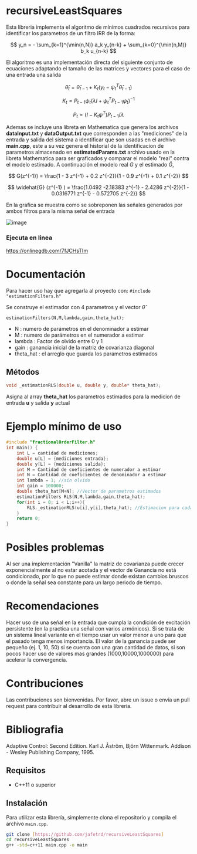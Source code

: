 # recursiveLeastSquares
Esta libreria implementa el algoritmo de mínimos cuadrados recursivos para identificar los parametros de un filtro IRR de la forma:

$$ y_n = - \sum_{k=1}^{\min(n,N)} a_k y_{n-k} + \sum_{k=0}^{\min(n,M)} b_k u_{n-k} $$ 

El algoritmo es una implementación directa del siguiente conjunto de ecuaciones adaptando el tamaño de las matrices y vectores para el caso de una entrada una salida

$$ \widehat{\theta}_t = \widehat{\theta}_{t-1} + K_t (y_t - \psi_t^T \widehat{\theta}_{t-1}) $$ 

$$ K_t =  P_{t-1} \psi_t (\lambda I + \psi^T_t P_{t-1} \psi_t)^{-1} $$

$$ P_t = (I - K_t \psi^T )P_{t-1}/\lambda $$

Ademas se incluye una libreta en Mathematica que genera los archivos **dataInput.txt** y **dataOutput.txt** que corresponden a las "mediciones" de la entrada y salida del sistema a identificar que son usadas en el archivo **main.cpp**, este a su vez genera el historial de la identificacion de parametros almacenado en **estimatedParams.txt** archivo usado en la libreta Mathematica para ser graficados y comparar el modelo "real" contra el modelo estimado. A continuación el modelo real $G$ y el estimado $\widehat{G}$, 

$$ G(z^{-1}) = \frac{1 - 3 z^{-1} + 0.2 z^{-2}}{1 - 0.9 z^{-1} + 0.1 z^{-2}} $$ 

$$ \widehat{G} (z^{-1} ) = \frac{1.0492 -2.18383 z^{-1} - 2.4286 z^{-2}}{1 - 0.0316771 z^{-1} - 0.572705 z^{-2}} $$

En la grafica se muestra como se sobreponen las señales generados por ambos filtros para la misma señal de entrada

![image](https://github.com/jafetrd/recursiveLeastSquares/assets/20916745/87925dfb-5e6e-4e4c-a8f0-b0777b4ef83c)


### Ejecuta en linea 
<https://onlinegdb.com/7fJCHsTIm>

# Documentación
Para hacer uso hay que agregarla al proyecto con:
 ``` #include "estimationFilters.h" ```

 Se construye el estimador con 4 parametros y el vector $\widehat{\theta}$ 
 
 ```estimationFilters(N,M,lambda,gain,theta_hat);```
 
- N : numero de parámetros en el denominador a estimar
- M : numero de parámetros en el numerador a estimar
- lambda : Factor de olvido entre 0 y 1
- gain : ganancia inicial de la matriz de covarianza diagonal
- theta_hat : el arreglo que guarda los parametros estimados 

## Métodos
```C 
void _estimationRLS(double u, double y, double* theta_hat);
```
Asigna al array **theta_hat** los parametros estimados para la medicion de entrada **u** y salida **y** actual

# Ejemplo mínimo de uso

```C
#include "fractionalOrderFilter.h"
int main() {
    int L = cantidad de mediciones;    
    double u[L] = {mediciones entrada};
    double y[L] = {mediciones salida};    
    int M = Cantidad de coeficientes de numerador a estimar
    int N = Cantidad de coeficientes de denominador a estimar
    int lambda = 1; //sin olvido
    int gain = 100000;
    double theta_hat[M+N]; //Vector de parametros estimados
    estimationFilters RLS(N,M,lambda,gain,theta_hat);
    for(int i = 0; i < L;i++){
        RLS._estimationRLS(u[i],y[i],theta_hat); //Estimacion para cada muestra
    }
    return 0;
}
```

# Posibles problemas
Al ser una implementación "Vanilla" la matriz de covarianza puede crecer exponencialmente al no estar acotada y el vector de Ganancia no está condicionado, por lo que no puede estimar donde existan cambios bruscos o donde la señal sea constante para un largo periodo de tiempo.  

# Recomendaciones 
Hacer uso de una señal en la entrada que cumpla la condición de excitación persistente (en la practica una señal con varios armónicos). 
Si se trata de un sistema lineal variante en el tiempo usar un valor menor a uno para que el pasado tenga menos importancia.
El valor de la ganancia puede ser pequeño (ej. 1, 10, 50) si se cuenta con una gran cantidad de datos, si son pocos hacer uso de valores mas grandes (1000,10000,1000000) para acelerar la convergencia. 

# Contribuciones
Las contribuciones son bienvenidas. Por favor, abre un issue o envía un pull request para contribuir al desarrollo de esta librería.

# Bibliografia
Adaptive Control: Second Edition. 	Karl J. Åström, Björn Wittenmark. Addison - Wesley Publishing Company, 1995.

## Requisitos

- C++11 o superior

## Instalación

Para utilizar esta librería, simplemente clona el repositorio y compila el archivo `main.cpp`.

```bash
git clone [https://github.com/jafetrd/recursiveLeastSquares]
cd recursiveLeastSquares
g++ -std=c++11 main.cpp -o main

